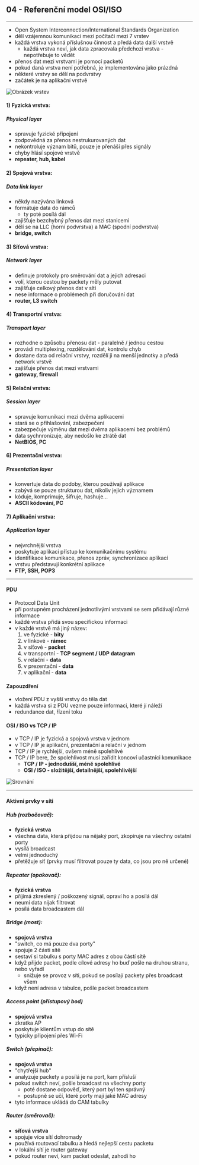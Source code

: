 ## 04 - Referenční model OSI/ISO
----

- Open System Interconnection/International Standards Organization
- dělí vzájemnou komunikaci mezi počítači mezi 7 vrstev
- každá vrstva vykoná příslušnou činnost a předá data další vrstvě
  - každá vrstva neví, jak data zpracovala předchozí vrstva - nepotřebuje to vědět
- přenos dat mezi vrstvami je pomocí packetů
- pokud daná vrstva není potřebná, je implementována jako prázdná
- některé vrstvy se dělí na podvrstvy
- začátek je na aplikační vrstvě

![Obrázek vrstev](https://docplayer.cz/docs-images/54/8616084/images/page_6.jpg)

#### 1) Fyzická vrstva:
##### Physical layer

- spravuje fyzické připojení
- zodpovědná za přenos nestrukurovaných dat
- nekontroluje význam bitů, pouze je přenáší přes signály
- chyby hlásí spojové vrstvě
- **repeater, hub, kabel**

#### 2) Spojová vrstva:
##### Data link layer
- někdy nazývána linková
- formátuje data do rámců
  - ty poté posílá dál
- zajišťuje bezchybný přenos dat mezi stanicemi
- dělí se na LLC (horní podvrstva) a MAC (spodní podvrstva)
- **bridge, switch**

#### 3) Síťová vrstva:
##### Network layer
- definuje protokoly pro směrování dat a jejich adresaci
- volí, kterou cestou by packety měly putovat
- zajišťuje celkový přenos dat v síti
- nese informace o problémech při doručování dat
- **router, L3 switch**

#### 4) Transportní vrstva:
##### Transport layer
- rozhodne o způsobu přenosu dat - paralelně / jednou cestou
- provádí multiplexing, rozdělování dat, kontrolu chyb
- dostane data od relační vrstvy, rozdělí ji na menší jednotky a předá network vrstvě
- zajišťuje přenos dat mezi vrstvami
- **gateway, firewall**

#### 5) Relační vrstva:
##### Session layer
- spravuje komunikaci mezi dvěma aplikacemi
- stará se o přihlašování, zabezpečení
- zabezpečuje výměnu dat mezi dvěma aplikacemi bez problémů
- data sychnronizuje, aby nedošlo ke ztrátě dat
- **NetBIOS, PC**

#### 6) Prezentační vrstva:
##### Presentation layer
- konvertuje data do podoby, kterou používají aplikace
- zabývá se pouze strukturou dat, nikoliv jejich významem
- kóduje, komprimuje, šifruje, hashuje...
- **ASCII kódování, PC**

#### 7) Aplikační vrstva:
##### Application layer
- nejvrchnější vrstva
- poskytuje aplikaci přístup ke komunikačnímu systému
- identifikace komunikace, přenos zpráv, synchronizace aplikací
- vrstvu představují konkrétní aplikace
- **FTP, SSH, POP3**

----

#### PDU
- Protocol Data Unit
- při postupném procházení jednotlivými vrstvami se sem přidávají různé informace
- každé vrstva přidá svou specifickou informaci
- v každé vrstvě má jiný název:
  1) ve fyzické - **bity**
  2) v linkové - **rámec**
  3) v síťové - **packet**
  4) v transportní - **TCP segment / UDP datagram**
  5) v relační - **data**
  6) v prezentační - **data**
  7) v aplikační - **data**

#### Zapouzdření
- vložení PDU z vyšší vrstvy do těla dat
- každá vrstva si z PDU vezme pouze informaci, které jí náleží
- redundance dat, řízení toku

#### OSI / ISO vs TCP / IP
- v TCP / IP je fyzická a spojová vrstva v jednom
- v TCP / IP je aplikační, prezentační a relační v jednom
- TCP / IP je rychlejší, ovšem méně spolehlivé
- TCP / IP bere, že spolehlivost musí zařídit koncoví učastníci komunikace
  - **TCP / IP - jednodušší, méně spolehlivé**
  - **OSI / ISO - složitější, detailnější, spolehlivější**

![Srovnání](https://lh3.googleusercontent.com/proxy/C3F3rOZ_NfIicdK-VBxN0PUzOFEjzd_cA9dQXpkPvpWoE2ktfJmC02_bHtoAjgMW8clBEVMS5U4RsLfj)

----

#### Aktivní prvky v síti

##### Hub (rozbočovač):
- **fyzická vrstva**
- všechna data, která přijdou na nějaký port, zkopíruje na všechny ostatní porty
- vysílá broadcast
- velmi jednoduchý
- přetěžuje síť (prvky musí filtrovat pouze ty data, co jsou pro ně určené)

##### Repeater (opakovač):
- **fyzická vrstva**
- příjímá zkreslený / poškozený signál, opraví ho a posílá dál
- neumí data nijak filtrovat
- posílá data broadcastem dál

##### Bridge (most):
- **spojová vrstva**
- "switch, co má pouze dva porty"
- spojuje 2 části sítě
- sestaví si tabulku s porty MAC adres z obou částí sítě
- když přijde packet, podle cílové adresy ho buď pošle na druhou stranu, nebo vyřadí
  - snižuje se provoz v síti, pokud se posílají packety přes broadcast všem
- když není adresa v tabulce, pošle packet broadcastem

##### Access point (přístupový bod)
- **spojová vrstva**
- zkratka AP
- poskytuje klientům vstup do sítě
- typicky připojení přes Wi-Fi

##### Switch (přepínač):
- **spojová vrstva**
- "chytřejší hub"
- analyzuje packety a posílá je na port, kam přísluší
- pokud switch neví, pošle broadcast na všechny porty
  - poté dostane odpověď, který port byl ten správný
  - postupně se učí, které porty mají jaké MAC adresy
- tyto informace ukládá do CAM tabulky

##### Router (směrovač):
- **síťová vrstva**
- spojuje více sítí dohromady
- používá routovací tabulku a hledá nejlepší cestu packetu
- v lokální sítí je router gateway
- pokud router neví, kam packet odeslat, zahodí ho
